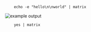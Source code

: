 
		echo -e "hello\n\nworld" | matrix

![example output](https://github.com/smcq/matrix-script/raw/master/example.png)


		yes | matrix



